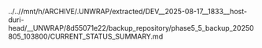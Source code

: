 ../..//mnt/h/ARCHIVE/.UNWRAP/extracted/DEV__2025-08-17__1833__host-duri-head/__UNWRAP/8d55071e22/backup_repository/phase5_5_backup_20250805_103800/CURRENT_STATUS_SUMMARY.md